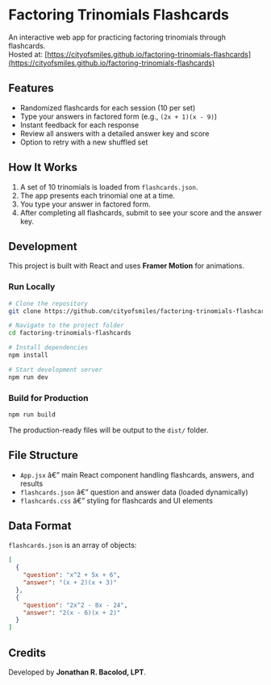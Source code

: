 # Factoring Trinomials Flashcards

An interactive web app for practicing factoring trinomials through flashcards.  
Hosted at: [https://cityofsmiles.github.io/factoring-trinomials-flashcards](https://cityofsmiles.github.io/factoring-trinomials-flashcards)

## Features

- Randomized flashcards for each session (10 per set)
- Type your answers in factored form (e.g., `(2x + 1)(x - 9)`)
- Instant feedback for each response
- Review all answers with a detailed answer key and score
- Option to retry with a new shuffled set

## How It Works

1. A set of 10 trinomials is loaded from `flashcards.json`.
2. The app presents each trinomial one at a time.
3. You type your answer in factored form.
4. After completing all flashcards, submit to see your score and the answer key.

## Development

This project is built with React and uses **Framer Motion** for animations.

### Run Locally

```bash
# Clone the repository
git clone https://github.com/cityofsmiles/factoring-trinomials-flashcards.git

# Navigate to the project folder
cd factoring-trinomials-flashcards

# Install dependencies
npm install

# Start development server
npm run dev
```

### Build for Production

```bash
npm run build
```

The production-ready files will be output to the `dist/` folder.

## File Structure

- `App.jsx` â€” main React component handling flashcards, answers, and results
- `flashcards.json` â€” question and answer data (loaded dynamically)
- `flashcards.css` â€” styling for flashcards and UI elements

## Data Format

`flashcards.json` is an array of objects:

```json
[
  {
    "question": "x^2 + 5x + 6",
    "answer": "(x + 2)(x + 3)"
  },
  {
    "question": "2x^2 - 8x - 24",
    "answer": "2(x - 6)(x + 2)"
  }
]
```

## Credits

Developed by **Jonathan R. Bacolod, LPT**.
